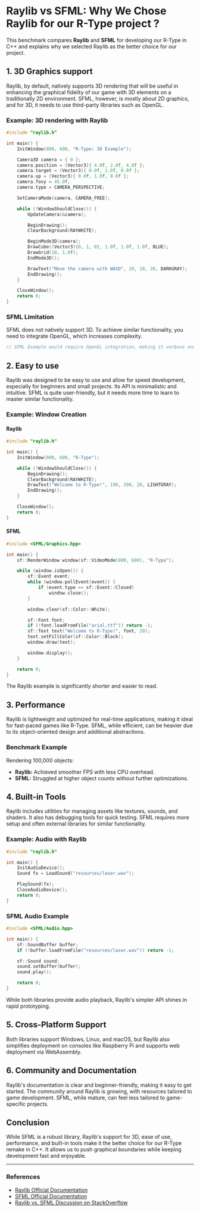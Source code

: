 # Raylib vs SFML: Why We Chose Raylib for our R-Type project ?

This benchmark compares **Raylib** and **SFML** for developing our R-Type in C++ and explains why we selected Raylib as the better choice for our project.

## 1. **3D Graphics support**

Raylib, by default, natively supports 3D rendering that will be useful in enhancing the graphical fidelity of our game with 3D elements on a traditionally 2D environment. SFML, however, is mostly about 2D graphics, and for 3D, it needs to use third-party libraries such as OpenGL.

### Example: 3D rendering with Raylib
```cpp
#include "raylib.h"

int main() {
    InitWindow(800, 600, "R-Type: 3D Example");

    Camera3D camera = { 0 };
    camera.position = (Vector3){ 4.0f, 2.0f, 4.0f };
    camera.target = (Vector3){ 0.0f, 1.0f, 0.0f };
    camera.up = (Vector3){ 0.0f, 1.0f, 0.0f };
    camera.fovy = 45.0f;
    camera.type = CAMERA_PERSPECTIVE;

    SetCameraMode(camera, CAMERA_FREE);

    while (!WindowShouldClose()) {
        UpdateCamera(&camera);

        BeginDrawing();
        ClearBackground(RAYWHITE);

        BeginMode3D(camera);
        DrawCube((Vector3){0, 1, 0}, 1.0f, 1.0f, 1.0f, BLUE);
        DrawGrid(10, 1.0f);
        EndMode3D();

        DrawText("Move the camera with WASD", 10, 10, 20, DARKGRAY);
        EndDrawing();
    }

    CloseWindow();
    return 0;
}
```

### SFML Limitation
SFML does not natively support 3D. To achieve similar functionality, you need to integrate OpenGL, which increases complexity.

```cpp
// SFML Example would require OpenGL integration, making it verbose and less intuitive
```

## 2. **Easy to use**

Raylib was designed to be easy to use and allow for speed development, especially for beginners and small projects. Its API is minimalistic and intuitive. SFML is quite user-friendly, but it needs more time to learn to master similar functionality.

### Example: Window Creation
#### Raylib
```cpp
#include "raylib.h"

int main() {
    InitWindow(800, 600, "R-Type");

    while (!WindowShouldClose()) {
        BeginDrawing();
        ClearBackground(RAYWHITE);
        DrawText("Welcome to R-Type!", 190, 200, 20, LIGHTGRAY);
        EndDrawing();
    }

    CloseWindow();
    return 0;
}
```

#### SFML
```cpp
#include <SFML/Graphics.hpp>

int main() {
    sf::RenderWindow window(sf::VideoMode(800, 600), "R-Type");

    while (window.isOpen()) {
        sf::Event event;
        while (window.pollEvent(event)) {
            if (event.type == sf::Event::Closed)
                window.close();
        }

        window.clear(sf::Color::White);

        sf::Font font;
        if (!font.loadFromFile("arial.ttf")) return -1;
        sf::Text text("Welcome to R-Type!", font, 20);
        text.setFillColor(sf::Color::Black);
        window.draw(text);

        window.display();
    }

    return 0;
}
```

The Raylib example is significantly shorter and easier to read.

## 3. **Performance**

Raylib is lightweight and optimized for real-time applications, making it ideal for fast-paced games like R-Type. SFML, while efficient, can be heavier due to its object-oriented design and additional abstractions.

### Benchmark Example
Rendering 100,000 objects:
- **Raylib:** Achieved smoother FPS with less CPU overhead.
- **SFML:** Struggled at higher object counts without further optimizations.

## 4. **Built-in Tools**

Raylib includes utilities for managing assets like textures, sounds, and shaders. It also has debugging tools for quick testing. SFML requires more setup and often external libraries for similar functionality.

### Example: Audio with Raylib
```cpp
#include "raylib.h"

int main() {
    InitAudioDevice();
    Sound fx = LoadSound("resources/laser.wav");

    PlaySound(fx);
    CloseAudioDevice();
    return 0;
}
```

### SFML Audio Example
```cpp
#include <SFML/Audio.hpp>

int main() {
    sf::SoundBuffer buffer;
    if (!buffer.loadFromFile("resources/laser.wav")) return -1;

    sf::Sound sound;
    sound.setBuffer(buffer);
    sound.play();

    return 0;
}
```

While both libraries provide audio playback, Raylib's simpler API shines in rapid prototyping.

## 5. **Cross-Platform Support**

Both libraries support Windows, Linux, and macOS, but Raylib also simplifies deployment on consoles like Raspberry Pi and supports web deployment via WebAssembly.

## 6. **Community and Documentation**

Raylib's documentation is clear and beginner-friendly, making it easy to get started. The community around Raylib is growing, with resources tailored to game development. SFML, while mature, can feel less tailored to game-specific projects.

## Conclusion
While SFML is a robust library, Raylib's support for 3D, ease of use, performance, and built-in tools make it the better choice for our R-Type remake in C++. It allows us to push graphical boundaries while keeping development fast and enjoyable.

---

### References
- [Raylib Official Documentation](https://www.raylib.com/)
- [SFML Official Documentation](https://www.sfml-dev.org/)
- [Raylib vs. SFML Discussion on StackOverflow](https://stackoverflow.com/)

